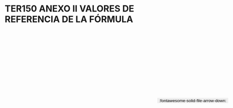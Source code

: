 
# TER150 ANEXO II VALORES DE REFERENCIA DE LA FÓRMULA

<a href='../TER150 ANEXO II VALORES DE REFERENCIA DE LA FÓRMULA.pdf' download>
<button class='md-button -primary' 
id='download-btn' style="position: fixed; top: 10%; right: 20px; 
        transform: translateY(-50%); z-index: 1000;  border: none; ">
:fontawesome-solid-file-arrow-down: 
</button>
</a>

<div 
    id='../TER150 ANEXO II VALORES DE REFERENCIA DE LA FÓRMULA.pdf' 
    data-pdf-url='../TER150 ANEXO II VALORES DE REFERENCIA DE LA FÓRMULA.pdf'
    style=' width: 100%; height: auto;overflow: auto;'>
</div>

